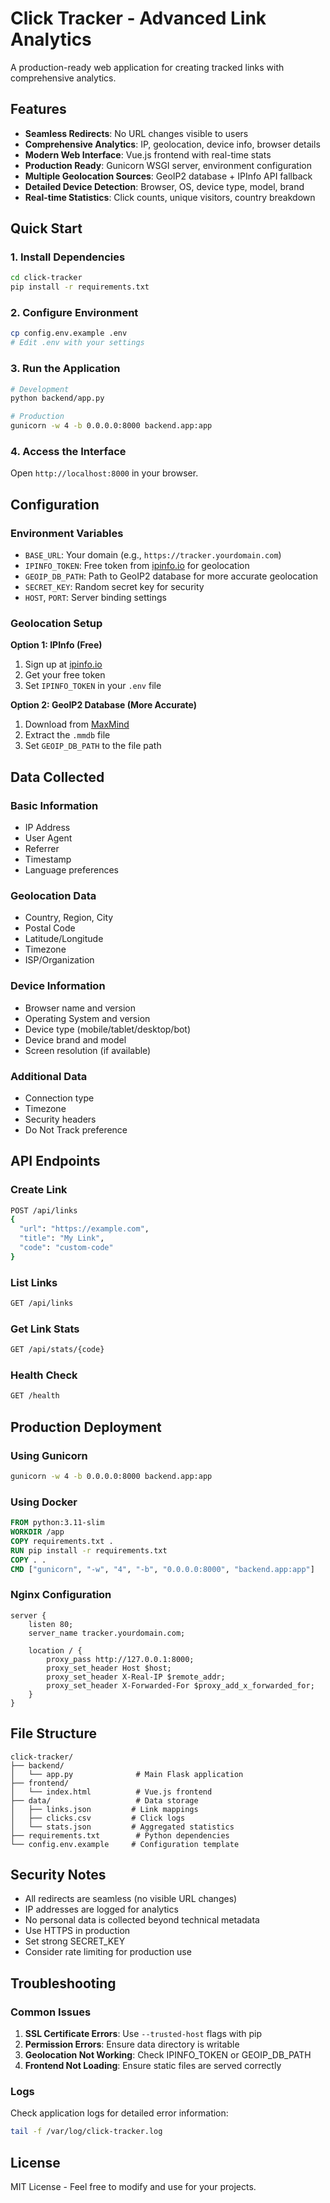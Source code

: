 # Click Tracker - Advanced Link Analytics

A production-ready web application for creating tracked links with comprehensive analytics.

## Features

- **Seamless Redirects**: No URL changes visible to users
- **Comprehensive Analytics**: IP, geolocation, device info, browser details
- **Modern Web Interface**: Vue.js frontend with real-time stats
- **Production Ready**: Gunicorn WSGI server, environment configuration
- **Multiple Geolocation Sources**: GeoIP2 database + IPInfo API fallback
- **Detailed Device Detection**: Browser, OS, device type, model, brand
- **Real-time Statistics**: Click counts, unique visitors, country breakdown

## Quick Start

### 1. Install Dependencies
```bash
cd click-tracker
pip install -r requirements.txt
```

### 2. Configure Environment
```bash
cp config.env.example .env
# Edit .env with your settings
```

### 3. Run the Application
```bash
# Development
python backend/app.py

# Production
gunicorn -w 4 -b 0.0.0.0:8000 backend.app:app
```

### 4. Access the Interface
Open `http://localhost:8000` in your browser.

## Configuration

### Environment Variables

- `BASE_URL`: Your domain (e.g., `https://tracker.yourdomain.com`)
- `IPINFO_TOKEN`: Free token from [ipinfo.io](https://ipinfo.io) for geolocation
- `GEOIP_DB_PATH`: Path to GeoIP2 database for more accurate geolocation
- `SECRET_KEY`: Random secret key for security
- `HOST`, `PORT`: Server binding settings

### Geolocation Setup

**Option 1: IPInfo (Free)**
1. Sign up at [ipinfo.io](https://ipinfo.io)
2. Get your free token
3. Set `IPINFO_TOKEN` in your `.env` file

**Option 2: GeoIP2 Database (More Accurate)**
1. Download from [MaxMind](https://dev.maxmind.com/geoip/geolite2-free-geoip-database)
2. Extract the `.mmdb` file
3. Set `GEOIP_DB_PATH` to the file path

## Data Collected

### Basic Information
- IP Address
- User Agent
- Referrer
- Timestamp
- Language preferences

### Geolocation Data
- Country, Region, City
- Postal Code
- Latitude/Longitude
- Timezone
- ISP/Organization

### Device Information
- Browser name and version
- Operating System and version
- Device type (mobile/tablet/desktop/bot)
- Device brand and model
- Screen resolution (if available)

### Additional Data
- Connection type
- Timezone
- Security headers
- Do Not Track preference

## API Endpoints

### Create Link
```bash
POST /api/links
{
  "url": "https://example.com",
  "title": "My Link",
  "code": "custom-code"
}
```

### List Links
```bash
GET /api/links
```

### Get Link Stats
```bash
GET /api/stats/{code}
```

### Health Check
```bash
GET /health
```

## Production Deployment

### Using Gunicorn
```bash
gunicorn -w 4 -b 0.0.0.0:8000 backend.app:app
```

### Using Docker
```dockerfile
FROM python:3.11-slim
WORKDIR /app
COPY requirements.txt .
RUN pip install -r requirements.txt
COPY . .
CMD ["gunicorn", "-w", "4", "-b", "0.0.0.0:8000", "backend.app:app"]
```

### Nginx Configuration
```nginx
server {
    listen 80;
    server_name tracker.yourdomain.com;
    
    location / {
        proxy_pass http://127.0.0.1:8000;
        proxy_set_header Host $host;
        proxy_set_header X-Real-IP $remote_addr;
        proxy_set_header X-Forwarded-For $proxy_add_x_forwarded_for;
    }
}
```

## File Structure

```
click-tracker/
├── backend/
│   └── app.py              # Main Flask application
├── frontend/
│   └── index.html          # Vue.js frontend
├── data/                   # Data storage
│   ├── links.json         # Link mappings
│   ├── clicks.csv         # Click logs
│   └── stats.json         # Aggregated statistics
├── requirements.txt        # Python dependencies
└── config.env.example     # Configuration template
```

## Security Notes

- All redirects are seamless (no visible URL changes)
- IP addresses are logged for analytics
- No personal data is collected beyond technical metadata
- Use HTTPS in production
- Set strong SECRET_KEY
- Consider rate limiting for production use

## Troubleshooting

### Common Issues

1. **SSL Certificate Errors**: Use `--trusted-host` flags with pip
2. **Permission Errors**: Ensure data directory is writable
3. **Geolocation Not Working**: Check IPINFO_TOKEN or GEOIP_DB_PATH
4. **Frontend Not Loading**: Ensure static files are served correctly

### Logs
Check application logs for detailed error information:
```bash
tail -f /var/log/click-tracker.log
```

## License

MIT License - Feel free to modify and use for your projects.
